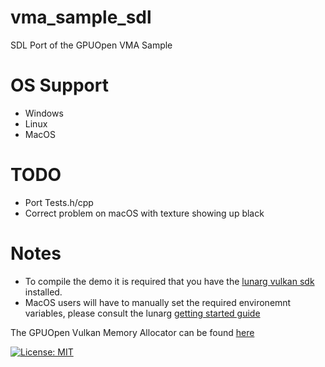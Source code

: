 # vma_sample_sdl #

SDL Port of the GPUOpen VMA Sample

# OS Support
* Windows
* Linux
* MacOS

# TODO
* Port Tests.h/cpp
* Correct problem on macOS with texture showing up black

# Notes
* To compile the demo it is required that you have the [lunarg vulkan sdk](https://vulkan.lunarg.com/sdk/home) installed.
* MacOS users will have to manually set the required environemnt variables, please consult the lunarg [getting started guide](https://vulkan.lunarg.com/doc/sdk/1.0.69.0/mac/getting_started.html)

The GPUOpen Vulkan Memory Allocator can be found [here](https://github.com/GPUOpen-LibrariesAndSDKs/VulkanMemoryAllocator)

[![License: MIT](https://img.shields.io/badge/License-MIT-yellow.svg)](https://opensource.org/licenses/MIT)
